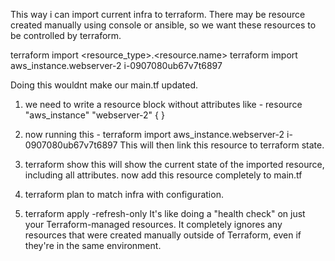 This way i can import current infra to terraform.
There may be resource created manually using console or ansible, so we want these resources to be controlled by terraform.

terraform import <resource_type>.<resource.name> <attribute>
terraform import aws_instance.webserver-2 i-0907080ub67v7t6897

Doing this wouldnt make our main.tf updated.

1. we need to write a resource block without attributes like - 
   resource "aws_instance" "webserver-2" {
   }

2. now running this - terraform import aws_instance.webserver-2 i-0907080ub67v7t6897 
   This will then link this resource to terraform state.

3. terraform show
   this will show the current state of the imported resource, including all attributes.
   now add this resource completely to main.tf

4. terraform plan 
   to match infra with configuration.

5. terraform apply -refresh-only
   It's like doing a "health check" on just your Terraform-managed resources. It completely ignores any resources that were created manually outside of Terraform, even if they're in the same environment.


